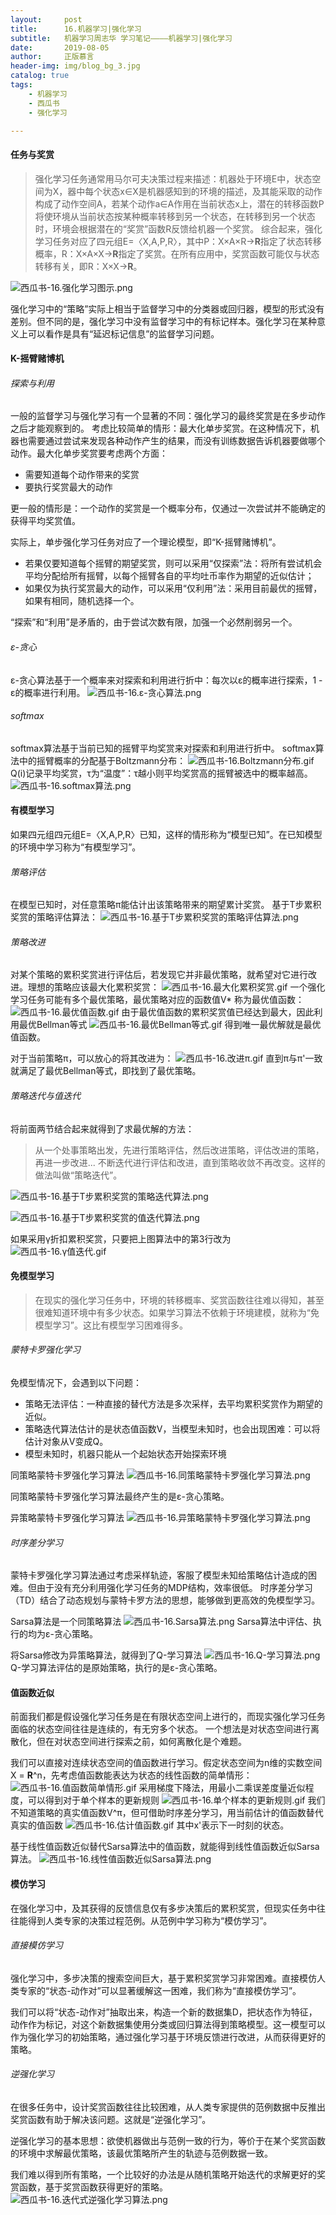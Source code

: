 ```yaml
---
layout:     post
title:      16.机器学习|强化学习
subtitle:   机器学习周志华 学习笔记————机器学习|强化学习
date:       2019-08-05
author:     正版慕言
header-img: img/blog_bg_3.jpg
catalog: true
tags:
    - 机器学习
    - 西瓜书
    - 强化学习

---
```


#### 任务与奖赏
> 强化学习任务通常用马尔可夫决策过程来描述：机器处于环境E中，状态空间为X，器中每个状态x∈X是机器感知到的环境的描述，及其能采取的动作构成了动作空间A，若某个动作a∈A作用在当前状态x上，潜在的转移函数P将使环境从当前状态按某种概率转移到另一个状态，在转移到另一个状态时，环境会根据潜在的“奖赏”函数R反馈给机器一个奖赏。
> 综合起来，强化学习任务对应了四元组E=〈X,A,P,R〉，其中P：X×A×R→**R**指定了状态转移概率，R：X×A×X→**R**指定了奖赏。在所有应用中，奖赏函数可能仅与状态转移有关，即R：X×X→**R**。

![西瓜书-16.强化学习图示.png](/img/西瓜书-16.强化学习图示.png)

强化学习中的“策略”实际上相当于监督学习中的分类器或回归器，模型的形式没有差别。但不同的是，强化学习中没有监督学习中的有标记样本。强化学习在某种意义上可以看作是具有“延迟标记信息”的监督学习问题。

#### K-摇臂赌博机

###### 探索与利用
一般的监督学习与强化学习有一个显著的不同：强化学习的最终奖赏是在多步动作之后才能观察到的。
考虑比较简单的情形：最大化单步奖赏。在这种情况下，机器也需要通过尝试来发现各种动作产生的结果，而没有训练数据告诉机器要做哪个动作。最大化单步奖赏要考虑两个方面：

* 需要知道每个动作带来的奖赏
* 要执行奖赏最大的动作

更一般的情形是：一个动作的奖赏是一个概率分布，仅通过一次尝试并不能确定的获得平均奖赏值。

实际上，单步强化学习任务对应了一个理论模型，即“K-摇臂赌博机”。

* 若果仅要知道每个摇臂的期望奖赏，则可以采用“仅探索”法：将所有尝试机会平均分配给所有摇臂，以每个摇臂各自的平均吐币率作为期望的近似估计；
* 如果仅为执行奖赏最大的动作，可以采用“仅利用”法：采用目前最优的摇臂，如果有相同，随机选择一个。

“探索”和“利用”是矛盾的，由于尝试次数有限，加强一个必然削弱另一个。

###### ε-贪心
ε-贪心算法基于一个概率来对探索和利用进行折中：每次以ε的概率进行探索，1 - ε的概率进行利用。
![西瓜书-16.ε-贪心算法.png](/img/西瓜书-16.ε-贪心算法.png)

###### softmax
softmax算法基于当前已知的摇臂平均奖赏来对探索和利用进行折中。
softmax算法中的摇臂概率的分配基于Boltzmann分布：
![西瓜书-16.Boltzmann分布.gif](/img/西瓜书-16.Boltzmann分布.gif)
Q(i)记录平均奖赏，τ为“温度”：τ越小则平均奖赏高的摇臂被选中的概率越高。
![西瓜书-16.softmax算法.png](/img/西瓜书-16.softmax算法.png)

#### 有模型学习
如果四元组四元组E=〈X,A,P,R〉已知，这样的情形称为“模型已知”。在已知模型的环境中学习称为“有模型学习”。

###### 策略评估
在模型已知时，对任意策略π能估计出该策略带来的期望累计奖赏。
基于T步累积奖赏的策略评估算法：
![西瓜书-16.基于T步累积奖赏的策略评估算法.png](/img/西瓜书-16.基于T步累积奖赏的策略评估算法.png)

###### 策略改进
对某个策略的累积奖赏进行评估后，若发现它并非最优策略，就希望对它进行改进。理想的策略应该最大化累积奖赏：
![西瓜书-16.最大化累积奖赏.gif](/img/西瓜书-16.最大化累积奖赏.gif)
一个强化学习任务可能有多个最优策略，最优策略对应的函数值V* 称为最优值函数：
![西瓜书-16.最优值函数.gif](/img/西瓜书-16.最优值函数.gif)
由于最优值函数的累积奖赏值已经达到最大，因此利用最优Bellman等式
![西瓜书-16.最优Bellman等式.gif](/img/西瓜书-16.最优Bellman等式.gif)
得到唯一最优解就是最优值函数。

对于当前策略π，可以放心的将其改进为：
![西瓜书-16.改进π.gif](/img/西瓜书-16.改进π.gif)
直到π与π'一致就满足了最优Bellman等式，即找到了最优策略。

###### 策略迭代与值迭代
将前面两节结合起来就得到了求最优解的方法：
> 从一个处事策略出发，先进行策略评估，然后改进策略，评估改进的策略，再进一步改进... 不断迭代进行评估和改进，直到策略收敛不再改变。这样的做法叫做“策略迭代”。

![西瓜书-16.基于T步累积奖赏的策略迭代算法.png](/img/西瓜书-16.基于T步累积奖赏的策略迭代算法.png)

![西瓜书-16.基于T步累积奖赏的值迭代算法.png](/img/西瓜书-16.基于T步累积奖赏的值迭代算法.png)

如果采用γ折扣累积奖赏，只要把上图算法中的第3行改为
![西瓜书-16.γ值迭代.gif](/img/西瓜书-16.γ值迭代.gif)

#### 免模型学习
> 在现实的强化学习任务中，环境的转移概率、奖赏函数往往难以得知，甚至很难知道环境中有多少状态。如果学习算法不依赖于环境建模，就称为“免模型学习”。这比有模型学习困难得多。

###### 蒙特卡罗强化学习
免模型情况下，会遇到以下问题：

* 策略无法评估：一种直接的替代方法是多次采样，去平均累积奖赏作为期望的近似。
* 策略迭代算法估计的是状态值函数V，当模型未知时，也会出现困难：可以将估计对象从V变成Q。
* 模型未知时，机器只能从一个起始状态开始探索环境

同策略蒙特卡罗强化学习算法
![西瓜书-16.同策略蒙特卡罗强化学习算法.png](/img/西瓜书-16.同策略蒙特卡罗强化学习算法.png)

同策略蒙特卡罗强化学习算法最终产生的是ε-贪心策略。

异策略蒙特卡罗强化学习算法
![西瓜书-16.异策略蒙特卡罗强化学习算法.png](/img/西瓜书-16.异策略蒙特卡罗强化学习算法.png)

###### 时序差分学习
蒙特卡罗强化学习算法通过考虑采样轨迹，客服了模型未知给策略估计造成的困难。但由于没有充分利用强化学习任务的MDP结构，效率很低。
时序差分学习（TD）结合了动态规划与蒙特卡罗方法的思想，能够做到更高效的免模型学习。

Sarsa算法是一个同策略算法
![西瓜书-16.Sarsa算法.png](/img/西瓜书-16.Sarsa算法.png)
Sarsa算法中评估、执行的均为ε-贪心策略。

将Sarsa修改为异策略算法，就得到了Q-学习算法
![西瓜书-16.Q-学习算法.png](/img/西瓜书-16.Q-学习算法.png)
Q-学习算法评估的是原始策略，执行的是ε-贪心策略。

#### 值函数近似
前面我们都是假设强化学习任务是在有限状态空间上进行的，而现实强化学习任务面临的状态空间往往是连续的，有无穷多个状态。
一个想法是对状态空间进行离散化，但在对状态空间进行探索之前，如何离散化是个难题。

我们可以直接对连续状态空间的值函数进行学习。假定状态空间为n维的实数空间X = **R**^n，先考虑值函数能表达为状态的线性函数的简单情形：
![西瓜书-16.值函数简单情形.gif](/img/西瓜书-16.值函数简单情形.gif)
采用梯度下降法，用最小二乘误差度量近似程度，可以得到对于单个样本的更新规则
![西瓜书-16.单个样本的更新规则.gif](/img/西瓜书-16.单个样本的更新规则.gif)
我们不知道策略的真实值函数V^π，但可借助时序差分学习，用当前估计的值函数替代真实的值函数
![西瓜书-16.估计值函数.gif](/img/西瓜书-16.估计值函数.gif)
其中x'表示下一时刻的状态。

基于线性值函数近似替代Sarsa算法中的值函数，就能得到线性值函数近似Sarsa算法。
![西瓜书-16.线性值函数近似Sarsa算法.png](/img/西瓜书-16.线性值函数近似Sarsa算法.png)

#### 模仿学习
在强化学习中，及其获得的反馈信息仅有多步决策后的累积奖赏，但现实任务中往往能得到人类专家的决策过程范例。从范例中学习称为“模仿学习”。

###### 直接模仿学习
强化学习中，多步决策的搜索空间巨大，基于累积奖赏学习非常困难。直接模仿人类专家的“状态-动作对”可以显著缓解这一困难，我们称为“直接模仿学习”。

我们可以将“状态-动作对”抽取出来，构造一个新的数据集D，把状态作为特征，动作作为标记，对这个新数据集使用分类或回归算法得到策略模型。这一模型可以作为强化学习的初始策略，通过强化学习基于环境反馈进行改进，从而获得更好的策略。

###### 逆强化学习
在很多任务中，设计奖赏函数往往比较困难，从人类专家提供的范例数据中反推出奖赏函数有助于解决该问题。这就是“逆强化学习”。

逆强化学习的基本思想：欲使机器做出与范例一致的行为，等价于在某个奖赏函数的环境中求解最优策略，该最优策略所产生的轨迹与范例数据一致。

我们难以得到所有策略，一个比较好的办法是从随机策略开始迭代的求解更好的奖赏函数，基于奖赏函数获得更好的策略。
![西瓜书-16.迭代式逆强化学习算法.png](/img/西瓜书-16.迭代式逆强化学习算法.png)
